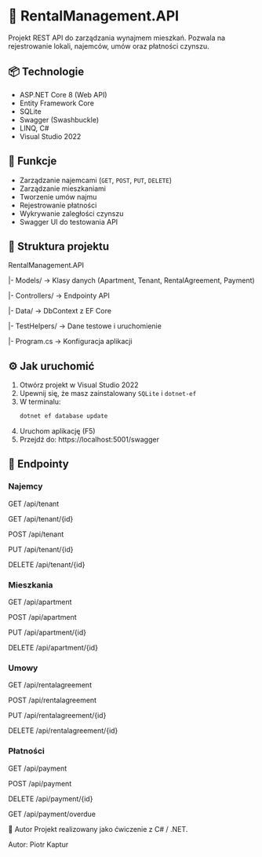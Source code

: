 # 🏢 RentalManagement.API

Projekt REST API do zarządzania wynajmem mieszkań. Pozwala na rejestrowanie lokali, najemców, umów oraz płatności czynszu.

## 📦 Technologie

- ASP.NET Core 8 (Web API)
- Entity Framework Core
- SQLite
- Swagger (Swashbuckle)
- LINQ, C#
- Visual Studio 2022

## 🚀 Funkcje

- Zarządzanie najemcami (`GET`, `POST`, `PUT`, `DELETE`)
- Zarządzanie mieszkaniami
- Tworzenie umów najmu
- Rejestrowanie płatności
- Wykrywanie zaległości czynszu
- Swagger UI do testowania API

## 🧩 Struktura projektu

RentalManagement.API

|- Models/ → Klasy danych (Apartment, Tenant, RentalAgreement, Payment)

|- Controllers/ → Endpointy API

|- Data/ → DbContext z EF Core

|- TestHelpers/ → Dane testowe i uruchomienie

|- Program.cs → Konfiguracja aplikacji




## ⚙️ Jak uruchomić

1. Otwórz projekt w Visual Studio 2022
2. Upewnij się, że masz zainstalowany `SQLite` i `dotnet-ef`
3. W terminalu:
   ```bash
   dotnet ef database update
4. Uruchom aplikację (F5)
5. Przejdź do: https://localhost:5001/swagger




## 📑 Endpointy
### Najemcy
GET /api/tenant

GET /api/tenant/{id}

POST /api/tenant

PUT /api/tenant/{id}

DELETE /api/tenant/{id}

### Mieszkania
GET /api/apartment

POST /api/apartment

PUT /api/apartment/{id}

DELETE /api/apartment/{id}

### Umowy
GET /api/rentalagreement

POST /api/rentalagreement

PUT /api/rentalagreement/{id}

DELETE /api/rentalagreement/{id}

### Płatności
GET /api/payment

POST /api/payment

DELETE /api/payment/{id}

GET /api/payment/overdue



👤 Autor
Projekt realizowany jako ćwiczenie z C# / .NET.

Autor: Piotr Kaptur
